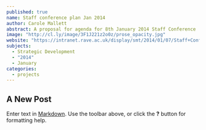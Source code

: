 ```yaml
---
published: true
name: Staff conference plan Jan 2014
author: Carole Mallett
abstract: A proposal for agenda for 8th January 2014 Staff Conference
image: "http://cl.ly/image/3F1J221z2o0z/prose_opacity.jpg"
website: "https://intranet.rave.ac.uk/display/smt/2014/01/07/Staff+Conference+Agenda+8th+January+2014"
subjects: 
  - Strategic Development
  - "2014"
  - January
categories: 
  - projects
---
```


## A New Post

Enter text in [Markdown](http://daringfireball.net/projects/markdown/). Use the toolbar above, or click the **?** button for formatting help.
